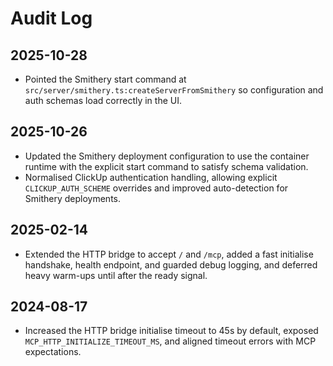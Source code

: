 # Audit Log

## 2025-10-28
- Pointed the Smithery start command at `src/server/smithery.ts:createServerFromSmithery` so configuration and auth schemas load correctly in the UI.

## 2025-10-26
- Updated the Smithery deployment configuration to use the container runtime with the explicit start command to satisfy schema validation.
- Normalised ClickUp authentication handling, allowing explicit `CLICKUP_AUTH_SCHEME` overrides and improved auto-detection for Smithery deployments.

## 2025-02-14
- Extended the HTTP bridge to accept `/` and `/mcp`, added a fast initialise handshake, health endpoint, and guarded debug logging, and deferred heavy warm-ups until after the ready signal.

## 2024-08-17
- Increased the HTTP bridge initialise timeout to 45s by default, exposed `MCP_HTTP_INITIALIZE_TIMEOUT_MS`, and aligned timeout errors with MCP expectations.
